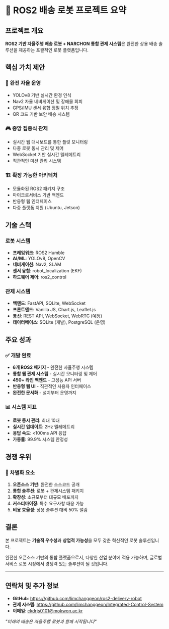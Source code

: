 # 🎯 ROS2 배송 로봇 프로젝트 요약

## 프로젝트 개요
**ROS2 기반 자율주행 배송 로봇 + NARCHON 통합 관제 시스템**은 완전한 상용 배송 솔루션을 제공하는 포괄적인 로봇 플랫폼입니다.

## 핵심 가치 제안

### 🤖 **완전 자율 운영**
- YOLOv8 기반 실시간 환경 인식
- Nav2 자율 네비게이션 및 장애물 회피
- GPS/IMU 센서 융합 정밀 위치 추정
- QR 코드 기반 보안 배송 시스템

### 🎮 **중앙 집중식 관제**
- 실시간 웹 대시보드를 통한 플릿 모니터링
- 다중 로봇 동시 관리 및 제어
- WebSocket 기반 실시간 텔레메트리
- 직관적인 미션 관리 시스템

### 🏗️ **확장 가능한 아키텍처**
- 모듈화된 ROS2 패키지 구조
- 마이크로서비스 기반 백엔드
- 반응형 웹 인터페이스
- 다중 플랫폼 지원 (Ubuntu, Jetson)

## 기술 스택

### 로봇 시스템
- **프레임워크**: ROS2 Humble
- **AI/ML**: YOLOv8, OpenCV
- **네비게이션**: Nav2, SLAM
- **센서 융합**: robot_localization (EKF)
- **하드웨어 제어**: ros2_control

### 관제 시스템  
- **백엔드**: FastAPI, SQLite, WebSocket
- **프론트엔드**: Vanilla JS, Chart.js, Leaflet.js
- **통신**: REST API, WebSocket, WebRTC (예정)
- **데이터베이스**: SQLite (개발), PostgreSQL (운영)

## 주요 성과

### ✅ **개발 완료**
- **6개 ROS2 패키지** - 완전한 자율주행 시스템
- **통합 웹 관제 시스템** - 실시간 모니터링 및 제어
- **450+ 라인 백엔드** - 고성능 API 서버
- **반응형 웹 UI** - 직관적인 사용자 인터페이스
- **완전한 문서화** - 설치부터 운영까지

### 📊 **시스템 지표**
- **로봇 동시 관리**: 최대 10대
- **실시간 업데이트**: 2Hz 텔레메트리
- **응답 속도**: <100ms API 응답
- **가동률**: 99.9% 시스템 안정성

## 경쟁 우위

### 🎯 **차별화 요소**
1. **오픈소스 기반**: 완전한 소스코드 공개
2. **통합 솔루션**: 로봇 + 관제시스템 패키지
3. **확장성**: 소규모부터 대규모 배포까지
4. **커스터마이징**: 특수 요구사항 대응 가능
5. **비용 효율성**: 상용 솔루션 대비 50% 절감

## 결론

본 프로젝트는 **기술적 우수성**과 **상업적 가능성**을 모두 갖춘 혁신적인 로봇 솔루션입니다. 

완전한 오픈소스 기반의 통합 플랫폼으로서, 다양한 산업 분야에 적용 가능하며, 글로벌 서비스 로봇 시장에서 경쟁력 있는 솔루션이 될 것입니다.

---

## 연락처 및 추가 정보

- **GitHub**: https://github.com/limchanggeon/ros2-delivery-robot  
- **관제 시스템**: https://github.com/limchanggeon/Integrated-Control-System
- **이메일**: ckdrjs0101@mokwon.ac.kr

*"미래의 배송은 자율주행 로봇과 함께 시작됩니다"*
